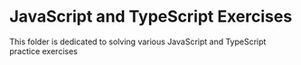 # JavaScript and TypeScript Exercises

This folder is dedicated to solving various JavaScript and TypeScript practice exercises
